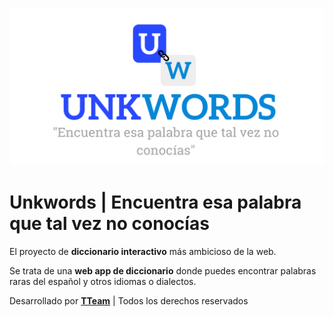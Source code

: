 ![banner-de-unkwords](</unkwords-banner.png>)

# Unkwords | Encuentra esa palabra que tal vez no conocías
El proyecto de **diccionario interactivo** más ambicioso de la web.

Se trata de una **web app de diccionario** donde puedes encontrar palabras raras del español y otros idiomas o dialectos. 

Desarrollado por [**TTeam**](https://tteam.vercel.app) | Todos los derechos reservados

<!--

**Here are some ideas to get you started:**

🙋‍♀️ A short introduction - what is your organization all about?
🌈 Contribution guidelines - how can the community get involved?
👩‍💻 Useful resources - where can the community find your docs? Is there anything else the community should know?
🍿 Fun facts - what does your team eat for breakfast?
🧙 Remember, you can do mighty things with the power of [Markdown](https://docs.github.com/github/writing-on-github/getting-started-with-writing-and-formatting-on-github/basic-writing-and-formatting-syntax)
-->
